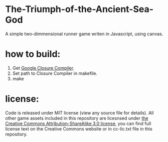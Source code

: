 The-Triumph-of-the-Ancient-Sea-God
==================================

A simple two-dimmensional runner game writen in Javascript, using canvas.

# how to build:

1. Get [Google Closure Compiler](https://developers.google.com/closure/compiler/).
2. Set path to Closure Compiler in makefile.
3. make

# license:

Code is released under MIT license (view any source file for details).
All other game assets included in this repository are licesnsed under 
[the Creative Commons Attribution-ShareAlike 3.0 license](http://creativecommons.org/licenses/by-sa/3.0/us/), you can find full license text on the Creative Commons website
or in cc-lic.txt file in this repository. 
